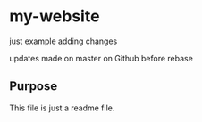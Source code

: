 # my-website

just example adding changes 

updates made on master on Github before rebase


## Purpose

This file is just a readme file.

